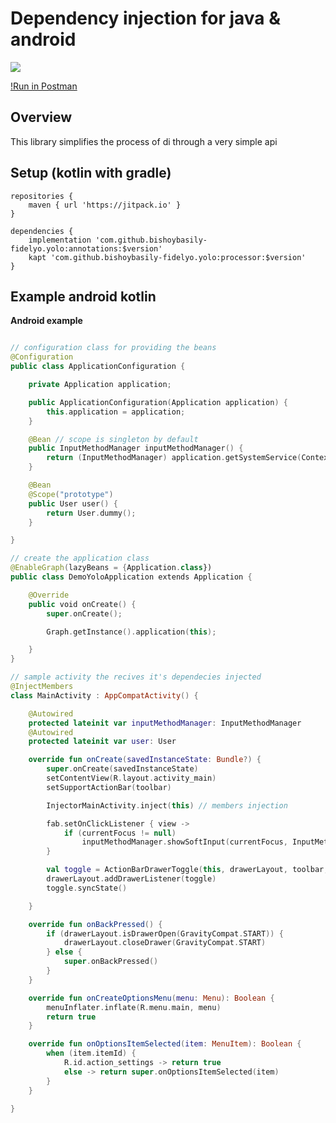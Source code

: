 # Dependency injection for java & android

[![](https://jitpack.io/v/bishoybasily-fidelyo/yolo.svg)](https://jitpack.io/#bishoybasily-fidelyo/yolo)

[!Run in Postman‌‌](https://app.getpostman.com/run-collection/1ea5ff8177658668ebb1)

## Overview

This library simplifies the process of di through a very simple api

## Setup (kotlin with gradle)
    repositories {
        maven { url 'https://jitpack.io' }        
    }

    dependencies {
        implementation 'com.github.bishoybasily-fidelyo.yolo:annotations:$version'
        kapt 'com.github.bishoybasily-fidelyo.yolo:processor:$version'
    }

## Example android kotlin

**Android example**
``` kotlin

// configuration class for providing the beans
@Configuration
public class ApplicationConfiguration {

    private Application application;

    public ApplicationConfiguration(Application application) {
        this.application = application;
    }

    @Bean // scope is singleton by default
    public InputMethodManager inputMethodManager() {
        return (InputMethodManager) application.getSystemService(Context.INPUT_METHOD_SERVICE);
    }

    @Bean
    @Scope("prototype")
    public User user() {
        return User.dummy();
    }

}

// create the application class
@EnableGraph(lazyBeans = {Application.class})
public class DemoYoloApplication extends Application {

    @Override
    public void onCreate() {
        super.onCreate();

        Graph.getInstance().application(this);

    }
}

// sample activity the recives it's dependecies injected
@InjectMembers
class MainActivity : AppCompatActivity() {

    @Autowired
    protected lateinit var inputMethodManager: InputMethodManager
    @Autowired
    protected lateinit var user: User

    override fun onCreate(savedInstanceState: Bundle?) {
        super.onCreate(savedInstanceState)
        setContentView(R.layout.activity_main)
        setSupportActionBar(toolbar)

        InjectorMainActivity.inject(this) // members injection

        fab.setOnClickListener { view ->
            if (currentFocus != null)
                inputMethodManager.showSoftInput(currentFocus, InputMethodManager.SHOW_IMPLICIT)
        }

        val toggle = ActionBarDrawerToggle(this, drawerLayout, toolbar, R.string.navigation_drawer_open, R.string.navigation_drawer_close)
        drawerLayout.addDrawerListener(toggle)
        toggle.syncState()

    }

    override fun onBackPressed() {
        if (drawerLayout.isDrawerOpen(GravityCompat.START)) {
            drawerLayout.closeDrawer(GravityCompat.START)
        } else {
            super.onBackPressed()
        }
    }

    override fun onCreateOptionsMenu(menu: Menu): Boolean {
        menuInflater.inflate(R.menu.main, menu)
        return true
    }

    override fun onOptionsItemSelected(item: MenuItem): Boolean {
        when (item.itemId) {
            R.id.action_settings -> return true
            else -> return super.onOptionsItemSelected(item)
        }
    }

} 